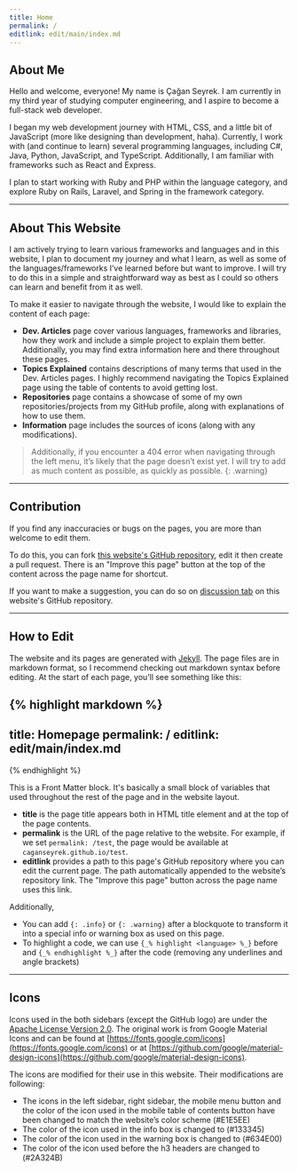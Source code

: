 ```yaml
---
title: Home
permalink: /
editlink: edit/main/index.md
---
```


## About Me

Hello and welcome, everyone! My name is Çağan Seyrek. I am currently in my third year of studying computer engineering, and I aspire to become a full-stack web developer. 

I began my web development journey with HTML, CSS, and a little bit of JavaScript (more like designing than development, haha).  Currently, I work with (and continue to learn) several programming languages, including C#, Java, Python, JavaScript, and TypeScript. Additionally, I am familiar with frameworks such as React and Express.

I plan to start working with Ruby and PHP within the language category, and explore Ruby on Rails, Laravel, and Spring in the framework category.

***

## About This Website

I am actively trying to learn various frameworks and languages and in this website, I plan to document my journey and what I learn, as well as some of the languages/frameworks I’ve learned before but want to improve. I will try to do this in a simple and straightforward way as best as I could so others can learn and benefit from it as well.

To make it easier to navigate through the website, I would like to explain the content of each page:
 * **Dev. Articles** page cover various languages, frameworks and libraries, how they work and include a simple project to explain them better. Additionally, you may find extra information here and there throughout these pages.
 * **Topics Explained** contains descriptions of many terms that used in the Dev. Articles pages. I highly recommend navigating the Topics Explained page using the table of contents to avoid getting lost.
 * **Repositories** page contains a showcase of some of my own repositories/projects from my GitHub profile, along with explanations of how to use them.
 * **Information** page includes the sources of icons (along with any modifications).

>Additionally, if you encounter a 404 error when navigating through the left menu, it’s likely that the page doesn’t exist yet. I will try to add as much content as possible, as quickly as possible.
{: .warning}

***

## Contribution

If you find any inaccuracies or bugs on the pages, you are more than welcome to edit them.

To do this, you can fork [this website's GitHub repository](https://github.com/caganseyrek/caganseyrek.github.io), edit it then create a pull request. There is an "Improve this page" button at the top of the content across the page name for shortcut.

If you want to make a suggestion, you can do so on [discussion tab](https://github.com/caganseyrek/caganseyrek.github.io/discussions) on this website's GitHub repository.

***

## How to Edit

The website and its pages are generated with [Jekyll](https://jekyllrb.com/). The page files are in markdown format, so I recommend checking out markdown syntax before editing. At the start of each page, you’ll see something like this:

{% highlight markdown %}
---
title: Homepage
permalink: /
editlink: edit/main/index.md
---
{% endhighlight %}

This is a Front Matter block. It's basically a small block of variables that used throughout the rest of the page and in the website layout.
 * **title** is the page title appears both in HTML title element and at the top of the page contents.
 * **permalink** is the URL of the page relative to the website. For example, if we set `permalink: /test`, the page would be available at `caganseyrek.github.io/test`.
 * **editlink** provides a path to this page's GitHub repository where you can edit the current page. The path automatically appended to the website’s repository link. The "Improve this page" button across the page name uses this link.

Additionally,
 * You can add `{: .info}` or `{: .warning}` after a blockquote to transform it into a special info or warning box as used on this page.
 * To highlight a code, we can use `{_% highlight <language> %_}` before and `{_% endhighlight %_}` after the code (removing any underlines and angle brackets)

***

## Icons

Icons used in the both sidebars (except the GitHub logo) are under the [Apache License Version 2.0](https://github.com/google/material-design-icons/blob/master/LICENSE). The original work is from Google Material Icons and can be found at [https://fonts.google.com/icons](https://fonts.google.com/icons) or at [https://github.com/google/material-design-icons](https://github.com/google/material-design-icons).

The icons are modified for their use in this website. Their modifications are following:

  * The icons in the left sidebar, right sidebar, the mobile menu button and the color of the icon used in the mobile table of contents button have been changed to match the website’s color scheme (#E1E5EE)
  * The color of the icon used in the info box is changed to (#133345)
  * The color of the icon used in the warning box is changed to (#634E00)
  * The color of the icon used before the h3 headers are changed to (#2A324B)